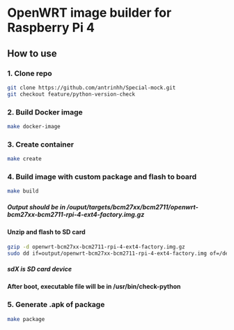 # OpenWRT image builder for Raspberry Pi 4

## How to use
### 1. Clone repo
```bash
git clone https://github.com/antrinhh/Special-mock.git
git checkout feature/python-version-check
```

### 2. Build Docker image
```bash
make docker-image
```
### 3. Create container
```bash
make create
```
### 4. Build image with custom package and flash to board
```bash
make build
```
##### Output should be in /ouput/targets/bcm27xx/bcm2711/openwrt-bcm27xx-bcm2711-rpi-4-ext4-factory.img.gz
#### Unzip and flash to SD card
```bash
gzip -d openwrt-bcm27xx-bcm2711-rpi-4-ext4-factory.img.gz
sudo dd if=output/openwrt-bcm27xx-bcm2711-rpi-4-ext4-factory.img of=/dev/sdX bs=4M status=progress conv=fsync
```
##### sdX is SD card device
#### After boot, executable file will be in /usr/bin/check-python

### 5. Generate .apk of package
```bash
make package
```
